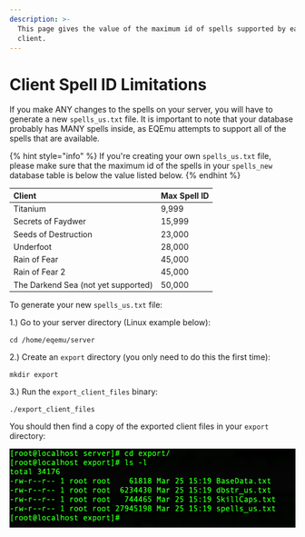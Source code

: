 ```yaml
---
description: >-
  This page gives the value of the maximum id of spells supported by each
  client.
---
```


# Client Spell ID Limitations

If you make ANY changes to the spells on your server, you will have to generate a new `spells_us.txt` file.  It is important to note that your database probably has MANY spells inside, as EQEmu attempts to support all of the spells that are available.  

{% hint style="info" %}
If you're creating your own `spells_us.txt` file, please make sure that the maximum id of the spells in your `spells_new` database table is below the value listed below.
{% endhint %}

| **Client** | **Max Spell ID** |
| :--- | :--- |
| Titanium | 9,999 |
| Secrets of Faydwer | 15,999 |
| Seeds of Destruction | 23,000 |
| Underfoot | 28,000 |
| Rain of Fear | 45,000 |
| Rain of Fear 2 | 45,000 |
| The Darkend Sea \(not yet supported\) | 50,000 |

To generate your new `spells_us.txt` file:

1.\) Go to your server directory \(Linux example below\):

```text
cd /home/eqemu/server
```

2.\) Create an `export` directory \(you only need to do this the first time\):

```text
mkdir export
```

3.\) Run the `export_client_files` binary:

```text
./export_client_files
```

You should then find a copy of the exported client files in your `export` directory:

![All client files exported](../../gitbook/assets/export_client_files.png)

